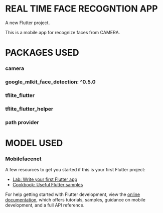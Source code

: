 # REAL TIME FACE RECOGNTION APP

A new Flutter project.

This is a mobile app for recognize faces from CAMERA.

# PACKAGES USED

### camera
### google_mlkit_face_detection: ^0.5.0
### tflite_flutter
### tflite_flutter_helper
### path provider

# MODEL USED

### Mobilefacenet





A few resources to get you started if this is your first Flutter project:

- [Lab: Write your first Flutter app](https://docs.flutter.dev/get-started/codelab)
- [Cookbook: Useful Flutter samples](https://docs.flutter.dev/cookbook)

For help getting started with Flutter development, view the
[online documentation](https://docs.flutter.dev/), which offers tutorials,
samples, guidance on mobile development, and a full API reference.


